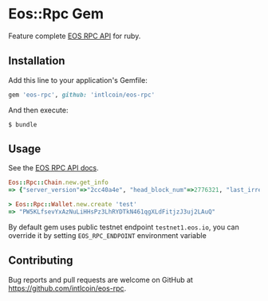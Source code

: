 # Eos::Rpc Gem

Feature complete [EOS RPC API](https://eosio.github.io/eos/group__eosiorpc.html) for ruby.

## Installation

Add this line to your application's Gemfile:

```ruby
gem 'eos-rpc', github: 'intlcoin/eos-rpc'
```

And then execute:

    $ bundle

## Usage

See the [EOS RPC API docs](https://eosio.github.io/eos/group__eosiorpc.html).

```ruby
Eos::Rpc::Chain.new.get_info
=> {"server_version"=>"2cc40a4e", "head_block_num"=>2776321, "last_irreversible_block_num"=>2776307, "head_block_id"=>"002a5d01f8cf11c97af632ac488b74ea16f0b5a4a918449e62879bb59db8c9b9", "head_block_time"=>"2018-02-09T18:37:26", "head_block_producer"=>"initm", "recent_slots"=>"1111111111111111111111111111111111111111111111111111111111111111", "participation_rate"=>"1.00000000000000000"}

> Eos::Rpc::Wallet.new.create 'test'
=> "PW5KLfsevYxAzNuLiHHsPz3LhRYDTkN461qgXLdFitjzJ3uj2LAuQ"
```

By default gem uses public testnet endpoint `testnet1.eos.io`, you can override it by setting `EOS_RPC_ENDPOINT` environment variable

## Contributing

Bug reports and pull requests are welcome on GitHub at https://github.com/intlcoin/eos-rpc.
